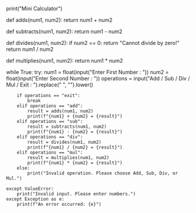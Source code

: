 print("Mini Calculator")

def adds(num1, num2):
    return num1 + num2

def subtracts(num1, num2):
    return num1 - num2

def divides(num1, num2):
    if num2 == 0:
        return "Cannot divide by zero!"
    return num1 / num2

def multiplies(num1, num2):
    return num1 * num2

while True:
    try:
        num1 = float(input("Enter First Number : "))
        num2 = float(input("Enter Second Number : "))
        operations = input("Add / Sub / Div / Mul / Exit : ").replace(" ", "").lower()

        if operations == "exit":
            break
        elif operations == "add":
            result = adds(num1, num2)
            print(f"{num1} + {num2} = {result}")
        elif operations == "sub":
            result = subtracts(num1, num2)
            print(f"{num1} - {num2} = {result}")
        elif operations == "div":
            result = divides(num1, num2)
            print(f"{num1} / {num2} = {result}")
        elif operations == "mul":
            result = multiplies(num1, num2)
            print(f"{num1} * {num2} = {result}")
        else:
            print("Invalid operation. Please choose Add, Sub, Div, or Mul.")

    except ValueError:
        print("Invalid input. Please enter numbers.")
    except Exception as e:
        print(f"An error occurred: {e}")
